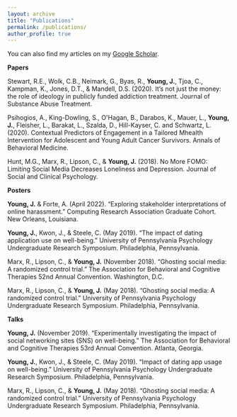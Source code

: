 ```yaml
---
layout: archive
title: "Publications"
permalink: /publications/
author_profile: true
---
```

You can also find my articles on my [Google Scholar](https://scholar.google.com/citations?user=CFDaWyUAAAAJ&hl=en).

**Papers**

Stewart, R.E., Wolk, C.B., Neimark, G., Byas, R., **Young, J.**, Tjoa, C., Kampman, K., Jones, D.T., & Mandell, D.S. (2020). It’s not just the money: the role of ideology in publicly funded addiction treatment. Journal of Substance Abuse Treatment.

Psihogios, A., King-Dowling, S., O'Hagan, B., Darabos, K., Mauer, L., **Young, J.**, Fleisher, L., Barakat, L., Szalda, D., Hill-Kayser, C. and Schwartz, L. (2020). Contextual Predictors of Engagement in a Tailored Mhealth Intervention for Adolescent and Young Adult Cancer Survivors. Annals of Behavioral Medicine.

Hunt, M.G., Marx, R., Lipson, C., & **Young, J.** (2018). No More FOMO: Limiting Social Media Decreases Loneliness and Depression. Journal of Social and Clinical Psychology.

**Posters**

**Young, J.** & Forte, A. (April 2022). “Exploring stakeholder interpretations of online harassment.” Computing Research Association Graduate Cohort. New Orleans, Louisiana.

**Young, J.**, Kwon, J., & Steele, C. (May 2019). “The impact of dating application use on well-being.” University of Pennsylvania Psychology Undergraduate Research Symposium. Philadelphia, Pennsylvania.

Marx, R., Lipson, C., & **Young, J.** (November 2018). “Ghosting social media: A randomized control trial.” The Association for Behavioral and Cognitive Therapies 52nd Annual Convention. Washington, D.C.

Marx, R., Lipson, C., & **Young, J.** (May 2018). “Ghosting social media: A randomized control trial.” University of Pennsylvania Psychology Undergraduate Research Symposium. Philadelphia, Pennsylvania.

**Talks**

**Young, J.** (November 2019). “Experimentally investigating the impact of social networking sites (SNS) on well-being.” The Association for Behavioral and Cognitive Therapies 53rd Annual Convention. Atlanta, Georgia.

**Young, J.**, Kwon, J., & Steele, C. (May 2019). “Impact of dating app usage on well-being.” University of Pennsylvania Psychology Undergraduate Research Symposium. Philadelphia, Pennsylvania.

Marx, R., Lipson, C., & **Young, J.** (May 2018). “Ghosting social media: A randomized control trial.” University of Pennsylvania Psychology Undergraduate Research Symposium. Philadelphia, Pennsylvania.
